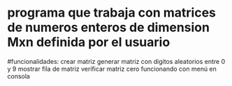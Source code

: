 # programa que trabaja con matrices de numeros enteros de dimension Mxn definida por el usuario
#funcionalidades:
crear matriz
generar matriz con digitos aleatorios entre 0 y 9
mostrar fila de matriz
verificar matriz cero
funcionando con menú en consola 
